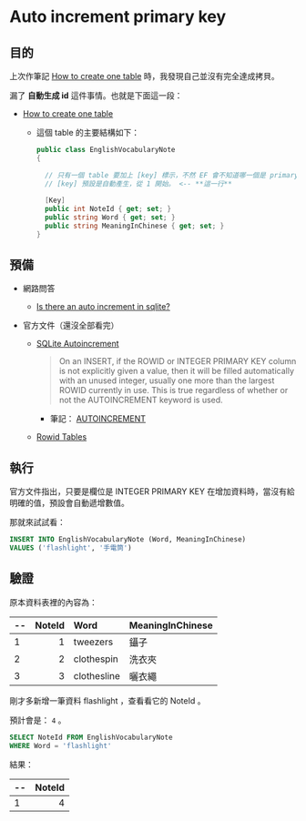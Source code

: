 # Auto increment primary key


## 目的


上次作筆記 [How to create one table](https://github.com/LPenny-github/CellPhoneAppNotepad/blob/main/SQLite/DB-Browser-for-SQLite/Execute-SQL/Create-one-table.md) 時，我發現自己並沒有完全達成拷貝。

漏了 **自動生成 id** 這件事情。也就是下面這一段：

* [How to create one table](https://github.com/LPenny-github/CellPhoneAppNotepad/blob/main/Entity-Framework-Core/Sqlite/Model/Create-one-table.md)

    * 這個 table 的主要結構如下：

      ```csharp
      public class EnglishVocabularyNote
      {
    
        // 只有一個 table 要加上 [key] 標示，不然 EF 會不知道哪一個是 primary key 或是 根本沒有 primary key 。
        // [key] 預設是自動產生，從 1 開始。 <-- **這一行**
    
        [Key] 
        public int NoteId { get; set; }
        public string Word { get; set; }
        public string MeaningInChinese { get; set; }
      }
      ```


## 預備


* 網路問答

    * [Is there an auto increment in sqlite?](https://stackoverflow.com/questions/7905859/is-there-an-auto-increment-in-sqlite)

* 官方文件（還沒全部看完）

    * [SQLite Autoincrement](https://www.sqlite.org/autoinc.html)

        > On an INSERT, if the ROWID or INTEGER PRIMARY KEY column is not explicitly given a value, then it will be filled automatically with an unused integer, usually one more than the largest ROWID currently in use. This is true regardless of whether or not the AUTOINCREMENT keyword is used.

        * 筆記： [AUTOINCREMENT](https://github.com/LPenny-github/CellPhoneAppNotepad/blob/main/SQLite/Keywords/AUTOINCREMENT.md)

    * [Rowid Tables](https://www.sqlite.org/rowidtable.html)


## 執行


官方文件指出，只要是欄位是 INTEGER PRIMARY KEY 在增加資料時，當沒有給明確的值，預設會自動遞增數值。

那就來試試看：


```sql
INSERT INTO EnglishVocabularyNote (Word, MeaningInChinese)
VALUES ('flashlight', '手電筒')
```


## 驗證


原本資料表裡的內容為：


--|NoteId|Word|MeaningInChinese
--|------:|:-----------|:-------------
1 |1     |tweezers   |  鑷子
2 |2     |clothespin |	洗衣夾
3 |3     |clothesline|	曬衣繩


剛才多新增一筆資料 flashlight ，查看看它的 NoteId 。

預計會是： `4` 。


```sql
SELECT NoteId FROM EnglishVocabularyNote
WHERE Word = 'flashlight'
```

結果：


--|NoteId|
--|------:|
1 |4     |